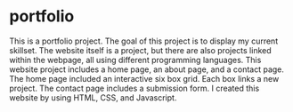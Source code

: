 # portfolio

This is a portfolio project. The goal of this project is to display my current skillset. 
The website itself is a project, but there are also projects linked within the webpage, all using different programming languages. 
This website project includes a home page, an about page, and a contact page. The home page included an interactive six box grid. Each box links a new project. 
The contact page includes a submission form. I created this website by using HTML, CSS, and Javascript. 
